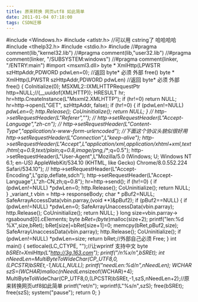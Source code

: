 ```yaml
---
title: 原来转换 网页utf8 如此简单
date: 2011-01-04 07:18:00
tags: CSDN迁移
---
```

   #include <Windows.h> #include <atlstr.h> //可以用 cstring了 哈哈哈哈 #include <tlhelp32.h> #include <stdio.h> #include <locale> //#pragma comment(lib,"kernel32.lib") //#pragma comment(lib,"user32.lib") //#pragma comment(linker, "/SUBSYSTEM:windows") //#pragma comment(linker, "/ENTRY:main") #import <msxml3.dll> byte * XmlHttp(LPWSTR szHttpAddr,PDWORD pdwLen=0); //返回 byte* 必须 外部 free() byte * XmlHttp(LPWSTR szHttpAddr,PDWORD pdwLen) //返回 byte* 必须 外部 free() { CoInitialize(0); MSXML2::IXMLHTTPRequestPtr http=NULL;//(__uuidof(XMLHTTP)); HRESULT hr; hr=http.CreateInstance(L"Msxml2.XMLHTTP"); if (hr!=0) return NULL; hr=http->open(L"GET", szHttpAddr, false); if (hr!=0) { if (pdwLen!=NULL) *pdwLen=0; http.Release(); CoUninitialize(); return NULL; } // http->setRequestHeader(L"Referer",""); // http->setRequestHeader(L"Accept-Language","zh-cn"); // http->setRequestHeader(L"Content-Type","application/x-www-form-urlencoded"); //下面这个协议头貌似很好用 http->setRequestHeader(L"Connection",L"keep-alive"); http->setRequestHeader(L"Accept",L"application/xml,application/xhtml+xml,text/html;q=0.9,text/plain;q=0.8,image/png,*/*;q=0.5"); http->setRequestHeader(L"User-Agent",L"Mozilla/5.0 (Windows; U; Windows NT 6.1; en-US) AppleWebKit/534.10 (KHTML, like Gecko) Chrome/8.0.552.224 Safari/534.10"); // http->setRequestHeader(L"Accept-Encoding",L"gzip,deflate,sdch"); http->setRequestHeader(L"Accept-Language",L"zh-CN,zh;q=0.8"); hr=http->send(); if (hr!=0) { if (pdwLen!=NULL) *pdwLen=0; http.Release(); CoUninitialize(); return NULL; } _variant_t vbin = http-> responseBody; char * pBuf2=NULL; SafeArrayAccessData(vbin.parray,(void **)&pBuf2); if (pBuf2==NULL) { if (pdwLen!=NULL) *pdwLen=0; SafeArrayUnaccessData(vbin.parray); http.Release(); CoUninitialize(); return NULL; } long size=vbin.parray-> rgsabound[0].cElements; byte *bRet=(byte*)malloc(size+2); printf("len:%d %X",size,bRet); bRet[size]=bRet[size+1]=0; memcpy(bRet,pBuf2,size); SafeArrayUnaccessData(vbin.parray); http.Release(); CoUninitialize(); if (pdwLen!=NULL) *pdwLen=size; return bRet;//外部自己必须 Free; } int main() { setlocale(LC_CTYPE, "");//让wprintf 支持中文 byte *bSREt=XmlHttp(L"http://3g.163.com"); printf("/n%x/n",bSREt); int nNeedLen=MultiByteToWideChar(CP_UTF8,0,(LPCSTR)bSREt,-1,NULL,NULL); printf("needLen:%d/n",nNeedLen); WCHAR *szS=(WCHAR*)malloc(nNeedLen*sizeof(WCHAR)+4); MultiByteToWideChar(CP_UTF8,0,(LPCSTR)bSREt,-1,szS,nNeedLen+2);//原来转换网页utf8如此简单 printf("ret/n"); wprintf(L"%s/n",szS); free(bSREt); free(szS); system("pause"); return 0; } 

   
 
